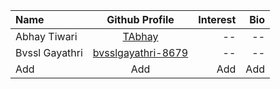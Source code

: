 | Name             | Github Profile                         |   Interest             |   Bio      |
| :---             |    :----:                              |          ---:          |      ---:  |
| Abhay Tiwari     | [TAbhay](https://github.com/TAbhay/)   |       --               |   --       |
|Bvssl Gayathri    | [bvsslgayathri-8679](https://github.com/bvsslgayathri-8679/)|       --               |   --       |
| Add              | Add                                   |     Add                 |     Add       |

